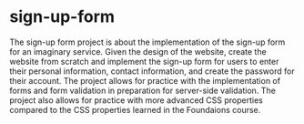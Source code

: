 # sign-up-form

The sign-up form project is about the implementation of the sign-up form for an imaginary service. Given the design of the website, create the website from scratch and implement the sign-up form for users to enter their personal information, contact information, and create the password for their account. The project allows for practice with the implementation of forms and form validation in preparation for server-side validation. The project also allows for practice with more advanced CSS properties compared to the CSS properties learned in the Foundaions course.

